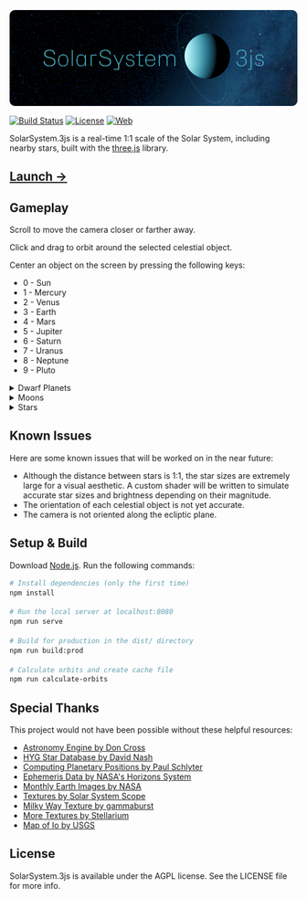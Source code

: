![Alt text](.readme/solarsystem_3js.png?raw=true  "SolarSystem.js")

[![Build Status](https://img.shields.io/github/actions/workflow/status/fatihbalsoy/SolarSystem.3js/node.js.yml)](https://github.com/fatihbalsoy/SolarSystem.3js/actions/workflows/node.js.yml)
[![License](https://img.shields.io/github/license/fatihbalsoy/SolarSystem.3js)](https://github.com/fatihbalsoy/SolarSystem.3js/blob/main/LICENSE)
[![Web](https://img.shields.io/badge/Web-three.js-lightgreen)](https://github.com/mrdoob/three.js/)

SolarSystem.3js is a real-time 1:1 scale of the Solar System, including nearby stars, built with the [three.js](https://github.com/mrdoob/three.js/) library. 

## [Launch →](https://fatih.balsoy.com/app/solar-system-3js)

## Gameplay

Scroll to move the camera closer or farther away.

Click and drag to orbit around the selected celestial object.

Center an object on the screen by pressing the following keys: 

* 0 - Sun
* 1 - Mercury
* 2 - Venus
* 3 - Earth
* 4 - Mars
* 5 - Jupiter
* 6 - Saturn
* 7 - Uranus
* 8 - Neptune
* 9 - Pluto

<details>
<summary>Dwarf Planets</summary>

* 9 - Pluto
* ~~c - Ceres (Dwarf Planet)~~ (Temporarily Removed)
</details>

<details>
<summary>Moons</summary>

Earth
* m - Moon

Jupiter
* e - Europa
* g - Ganymede
* i - Io
* v - Callisto
</details>

<details>
<summary>Stars</summary>

* a - Antares
* o - Polaris
* p - Proxima Centauri
* r - Rigil Kentaurus
</details>

## Known Issues

Here are some known issues that will be worked on in the near future:

* Although the distance between stars is 1:1, the star sizes are extremely large for a visual aesthetic. A custom shader will be written to simulate accurate star sizes and brightness depending on their magnitude.
* The orientation of each celestial object is not yet accurate.
* The camera is not oriented along the ecliptic plane. 

## Setup & Build
Download [Node.js](https://nodejs.org/en/download/).
Run the following commands:

``` bash
# Install dependencies (only the first time)
npm install

# Run the local server at localhost:8080
npm run serve

# Build for production in the dist/ directory
npm run build:prod

# Calculate orbits and create cache file
npm run calculate-orbits
```

## Special Thanks

This project would not have been possible without these helpful resources:

* [Astronomy Engine by Don Cross](https://github.com/cosinekitty/astronomy)
* [HYG Star Database by David Nash](https://github.com/astronexus/HYG-Database)
* [Computing Planetary Positions by Paul Schlyter](https://www.stjarnhimlen.se/comp/tutorial.html)
* [Ephemeris Data by NASA's Horizons System](https://ssd.jpl.nasa.gov/horizons/app.html#/)
* [Monthly Earth Images by NASA](https://visibleearth.nasa.gov/collection/1484/blue-marble)
* [Textures by Solar System Scope](https://www.solarsystemscope.com/textures/)
* [Milky Way Texture by gammaburst](https://sourceforge.net/p/stellarium/discussion/278769/thread/00fea5e1/#0f6d/ffb1/d1f9/b21b/8d00)
* [More Textures by Stellarium](https://github.com/Stellarium/stellarium)
* [Map of Io by USGS](https://pubs.usgs.gov/sim/3168/)

## License

SolarSystem.3js is available under the AGPL license. See the LICENSE file for more info.
